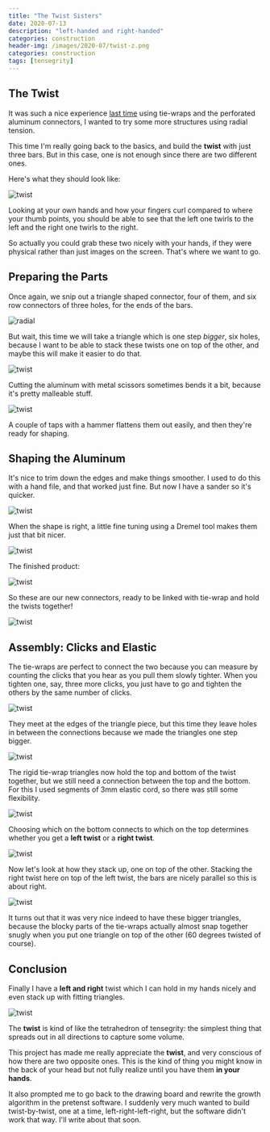 ```yaml
---
title: "The Twist Sisters"
date: 2020-07-13
description: "left-handed and right-handed"
categories: construction
header-img: /images/2020-07/twist-z.png
categories: construction
tags: [tensegrity]
---
```



## The Twist

It was such a nice experience [last time](/construction/2020/07/06/radial-tension) using tie-wraps and the perforated aluminum connectors, I wanted to try some more structures using radial tension.

This time I'm really going back to the basics, and build the **twist** with just three bars. But in this case, one is not enough since there are two different ones.

Here's what they should look like:

![twist][twist-a]

Looking at your own hands and how your fingers curl compared to where your thumb points, you should be able to see that the left one twirls to the left and the right one twirls to the right.

So actually you could grab these two nicely with your hands, if they were physical rather than just images on the screen. That's where we want to go.

## Preparing the Parts

Once again, we snip out a triangle shaped connector, four of them, and six row connectors of three holes, for the ends of the bars.

![radial]

But wait, this time we will take a triangle which is one step *bigger*, six holes, because I want to be able to stack these twists one on top of the other, and maybe this will make it easier to do that.

![twist][twist-e]

Cutting the aluminum with metal scissors sometimes bends it a bit, because it's pretty malleable stuff.

![twist][twist-f]

A couple of taps with a hammer flattens them out easily, and then they're ready for shaping.

## Shaping the Aluminum

It's nice to trim down the edges and make things smoother. I used to do this with a hand file, and that worked just fine. But now I have a sander so it's quicker. 

![twist][twist-g]

When the shape is right, a little fine tuning using a Dremel tool makes them just that bit nicer.

![twist][twist-h]

The finished product:

![twist][twist-i]

So these are our new connectors, ready to be linked with tie-wrap and hold the twists together!

![twist][twist-j]

## Assembly: Clicks and Elastic

The tie-wraps are perfect to connect the two because you can measure by counting the clicks that you hear as you pull them slowly tighter. When you tighten one, say, three more clicks, you just have to go and tighten the others by the same number of clicks.

![twist][twist-s]

They meet at the edges of the triangle piece, but this time they leave holes in between the connections because we made the triangles one step bigger.

![twist][twist-t]

The rigid tie-wrap triangles now hold the top and bottom of the twist together, but we still need a connection between the top and the bottom. For this I used segments of 3mm elastic cord, so there was still some flexibility.

![twist][twist-u]

Choosing which on the bottom connects to which on the top determines whether you get a **left twist** or a **right twist**.

![twist][twist-v]

Now let's look at how they stack up, one on top of the other. Stacking the right twist here on top of the left twist, the bars are nicely parallel so this is about right.

![twist][twist-w]

It turns out that it was very nice indeed to have these bigger triangles, because the blocky parts of the tie-wraps actually almost snap together snugly when you put one triangle on top of the other (60 degrees twisted of course).

## Conclusion

Finally I have a **left and right** twist which I can hold in my hands nicely and even stack up with fitting triangles.

![twist][twist-z]

The **twist** is kind of like the tetrahedron of tensegrity: the simplest thing that spreads out in all directions to capture some volume.

This project has made me really appreciate the **twist**, and very conscious of how there are two opposite ones. This is the kind of thing you might know in the back of your head but not fully realize until you have them **in your hands**.

It also prompted me to go back to the drawing board and rewrite the growth algorithm in the pretenst software. I suddenly very much wanted to build twist-by-twist, one at a time, left-right-left-right, but the software didn't work that way. I'll write about that soon.

[radial]: https://pretenst.com/images/2020-07/radial-b.jpg
[twist-a]: https://pretenst.com/images/2020-07/twist-a.png
[twist-e]: https://pretenst.com/images/2020-07/twist-e.jpg
[twist-f]: https://pretenst.com/images/2020-07/twist-f.jpg
[twist-g]: https://pretenst.com/images/2020-07/twist-g.jpg
[twist-h]: https://pretenst.com/images/2020-07/twist-h.jpg
[twist-i]: https://pretenst.com/images/2020-07/twist-i.jpg
[twist-j]: https://pretenst.com/images/2020-07/twist-j.jpg
[twist-s]: https://pretenst.com/images/2020-07/twist-s.jpg
[twist-t]: https://pretenst.com/images/2020-07/twist-t.jpg
[twist-u]: https://pretenst.com/images/2020-07/twist-u.jpg
[twist-v]: https://pretenst.com/images/2020-07/twist-v.jpg
[twist-w]: https://pretenst.com/images/2020-07/twist-w.jpg
[twist-z]: https://pretenst.com/images/2020-07/twist-z.png